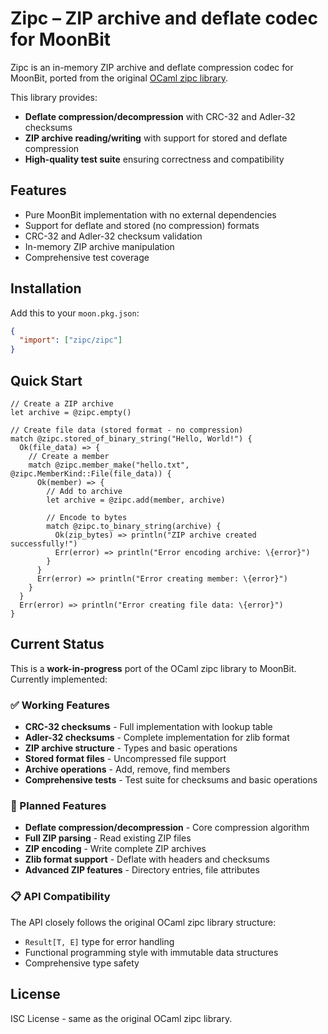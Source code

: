 # Zipc – ZIP archive and deflate codec for MoonBit

Zipc is an in-memory ZIP archive and deflate compression codec for MoonBit, ported from the original [OCaml zipc library](https://github.com/dbuenzli/zipc).

This library provides:
- **Deflate compression/decompression** with CRC-32 and Adler-32 checksums
- **ZIP archive reading/writing** with support for stored and deflate compression
- **High-quality test suite** ensuring correctness and compatibility

## Features

- Pure MoonBit implementation with no external dependencies
- Support for deflate and stored (no compression) formats
- CRC-32 and Adler-32 checksum validation
- In-memory ZIP archive manipulation
- Comprehensive test coverage

## Installation

Add this to your `moon.pkg.json`:

```json
{
  "import": ["zipc/zipc"]
}
```

## Quick Start

```moonbit
// Create a ZIP archive
let archive = @zipc.empty()

// Create file data (stored format - no compression)
match @zipc.stored_of_binary_string("Hello, World!") {
  Ok(file_data) => {
    // Create a member
    match @zipc.member_make("hello.txt", @zipc.MemberKind::File(file_data)) {
      Ok(member) => {
        // Add to archive
        let archive = @zipc.add(member, archive)
        
        // Encode to bytes
        match @zipc.to_binary_string(archive) {
          Ok(zip_bytes) => println("ZIP archive created successfully!")
          Err(error) => println("Error encoding archive: \{error}")
        }
      }
      Err(error) => println("Error creating member: \{error}")
    }
  }
  Err(error) => println("Error creating file data: \{error}")
}
```

## Current Status

This is a **work-in-progress** port of the OCaml zipc library to MoonBit. Currently implemented:

### ✅ Working Features
- **CRC-32 checksums** - Full implementation with lookup table
- **Adler-32 checksums** - Complete implementation for zlib format
- **ZIP archive structure** - Types and basic operations
- **Stored format files** - Uncompressed file support
- **Archive operations** - Add, remove, find members
- **Comprehensive tests** - Test suite for checksums and basic operations

### 🚧 Planned Features
- **Deflate compression/decompression** - Core compression algorithm
- **Full ZIP parsing** - Read existing ZIP files
- **ZIP encoding** - Write complete ZIP archives
- **Zlib format support** - Deflate with headers and checksums
- **Advanced ZIP features** - Directory entries, file attributes

### 📋 API Compatibility

The API closely follows the original OCaml zipc library structure:
- `Result[T, E]` type for error handling
- Functional programming style with immutable data structures
- Comprehensive type safety

## License

ISC License - same as the original OCaml zipc library.
